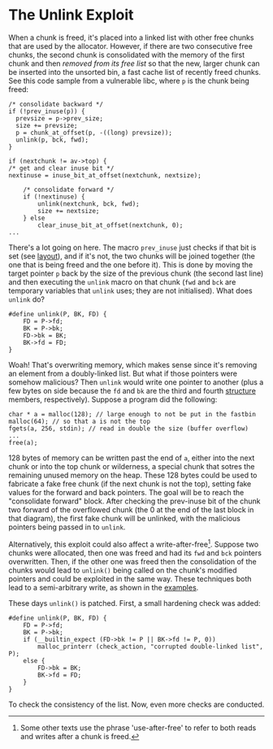 # The Unlink Exploit
When a chunk is freed, it's placed into a linked list with other free chunks
that are used by the allocator. However, if there are two consecutive free
chunks, the second chunk is consolidated with the memory of the first chunk and
then *removed from its free list* so that the new, larger chunk can be inserted
into the unsorted bin, a fast cache list of recently freed chunks. See this code
sample from a vulnerable libc, where `p` is the chunk being freed:

    /* consolidate backward */
    if (!prev_inuse(p)) {
      prevsize = p->prev_size;
      size += prevsize;
      p = chunk_at_offset(p, -((long) prevsize));
      unlink(p, bck, fwd);
    }

    if (nextchunk != av->top) {
    /* get and clear inuse bit */
    nextinuse = inuse_bit_at_offset(nextchunk, nextsize);

        /* consolidate forward */
        if (!nextinuse) {
            unlink(nextchunk, bck, fwd);
            size += nextsize;
        } else
            clear_inuse_bit_at_offset(nextchunk, 0);
    ...

There's a lot going on here. The macro `prev_inuse` just checks if that bit is
set (see [layout](layout)), and if it's not, the two chunks will be joined
together (the one that is being freed and the one before it). This is done by
moving the target pointer `p` back by the size of the previous chunk (the second
last line) and then executing the `unlink` macro on that chunk (`fwd` and `bck`
are temporary variables that `unlink` uses; they are not initialised). What does
`unlink` do?

    #define unlink(P, BK, FD) {
        FD = P->fd;
        BK = P->bk;
        FD->bk = BK;
        BK->fd = FD;
    }

Woah! That's overwriting memory, which makes sense since it's removing an
element from a doubly-linked list. But what if those pointers were somehow
malicious? Then `unlink` would write one pointer to another (plus a few bytes on
side because the `fd` and `bk` are the third and fourth [structure](layout)
members, respectively). Suppose a program did the following:

    char * a = malloc(128); // large enough to not be put in the fastbin
    malloc(64); // so that a is not the top
    fgets(a, 256, stdin); // read in double the size (buffer overflow)
    ...
    free(a);

128 bytes of memory can be written past the end of `a`, either into the next
chunk or into the top chunk or wilderness, a special chunk that sotres the
remaining unused memory on the heap. These 128 bytes could be used to fabricate
a fake free chunk (if the next chunk is not the top), setting fake values for
the forward and back pointers. The goal will be to reach the "consolidate
forward" block. After checking the prev-inuse bit of the chunk two
forward of the overflowed chunk (the 0 at the end of the last block in that
diagram), the first fake chunk will be unlinked, with the malicious pointers
being passed in to `unlink`.

Alternatively, this exploit could also affect a write-after-free[^waf]. Suppose
two chunks were allocated, then one was freed and had its `fwd` and `bck`
pointers overwritten. Then, if the other one was freed then the consolidation of
the chunks would lead to `unlink()`  being called on the chunk's modified
pointers and could be exploited in the same way. These techniques both lead to a
semi-arbitrary write, as shown in the [examples](examples).

These days `unlink()` is patched. First, a small hardening check was added:

    #define unlink(P, BK, FD) {
        FD = P->fd;
        BK = P->bk;
        if (__builtin_expect (FD->bk != P || BK->fd != P, 0))
            malloc_printerr (check_action, "corrupted double-linked list", P);
        else {
            FD->bk = BK;
            BK->fd = FD;
        }
    }

To check the consistency of the list. Now, even more checks are conducted.

[^waf]:
    Some other texts use the phrase 'use-after-free' to refer to both reads and
    writes after a chunk is freed.
